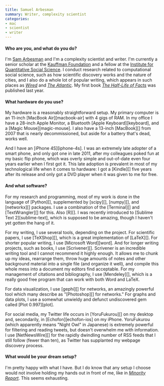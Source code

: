 ```yaml
---
title: Samuel Arbesman
summary: Writer, complexity scientist
categories:
- mac
- scientist
- writer
---
```


#### Who are you, and what do you do?

I'm [Sam Arbesman](http://arbesman.net/ "Samuel's website.") and I'm a complexity scientist and writer. I'm currently a senior scholar at the [Kauffman Foundation](http://www.kauffman.org/ "The Kauffman Foundation.") and a fellow at the [Institute for Quantitative Social Science](http://www.iq.harvard.edu/ "The social science research department of Harvard."). I conduct research related to computational social science, such as how scientific discovery works and the nature of cities, and I also do a whole lot of popular writing, which appears in such places as [*Wired*](http://www.wired.com/wiredscience/socialdimension/ "Samuel's articles on Wired.") and [*The Atlantic*](http://www.theatlantic.com/samuel-arbesman/ "Samuel's articles in The Atlantic."). My first book [*The Half-Life of Facts*](http://halflifeoffacts.com/ "Samuel's book.") was published last year.

#### What hardware do you use?

My hardware is a reasonably straightforward setup. My primary computer is an 11-inch [MacBook Air][macbook-air] with 4 gigs of RAM. In my office I have a 28-inch Apple Monitor, a Bluetooth [Apple Keyboard][keyboard], and a [Magic Mouse][magic-mouse]. I also have a 13-inch [MacBook][] from 2007 that is nearly decommissioned, but aside for a battery that's dead, works well.

And I have an [iPhone 4S][iphone-4s]. I was an extremely late adopter of a smart phone, and only got one in late 2011, after my colleagues poked fun at my basic flip phone, which was overly simple and out-of-date even four years earlier when I first got it. This late adoption is prevalent in most of my technological life when it comes to hardware: I got a [Kindle][] five years after its release and only got a DVD player when it was given to me for free.

#### And what software?

For my research and programming, most of my work is done in the language of [Python][], supplemented by [scipy][], [numpy][], and [networkx][] packages. I use a combination of the [Terminal][] and [TextWrangler][] for this. Also [R][]. I was recently introduced to [Sublime Text 2][sublime-text], which is supposed to be amazing, though I haven't yet gotten the hang of it.

For my writing, I use several tools, depending on the project. For scientific papers, I use [TeXShop][], which is a great implementation of [LaTeX][]. For shorter popular writing, I use [Microsoft Word][word]. And for longer writing projects, such as books, I use [Scrivener][]. Scrivener is an incredible writing tool and I cannot recommend it highly enough. It allows me to chunk up my ideas, rearrange them, throw huge amounts of notes and other background material into a single file (and organize it well), and compile this whole mess into a document my editors find acceptable. For my management of citations and bibliography, I use [Mendeley][], which is a really good free program that can work with both Word and LaTeX.

For data visualization, I use [gephi][] for networks, an amazingly powerful tool which many describe as "[Photoshop][] for networks." For graphs and data plots, I use a somewhat unwieldy and defunct undiscovered gem called [Plot 0.997][plot].

For social media, my Twitter life occurs in [YoruFukurou][] on my desktop and, secondarily, in [Echofon][echofon-ios] on my iPhone. YoruFukurou (which apparently means "Night Owl" in Japanese) is extremely powerful for filtering and reading tweets, but doesn't overwhelm me with information. I use [NetNewsWire][] for the rapidly dwindling number of RSS feeds that I still follow (fewer than ten), as Twitter has supplanted my webpage discovery process.

#### What would be your dream setup?

I'm pretty happy with what I have. But I do know that any setup I choose would not involve holding my hands out in front of me, like in [*Minority Report*](http://en.wikipedia.org/wiki/Minority_Report_(film) "A movie about precognition in the future."). This seems exhausting.